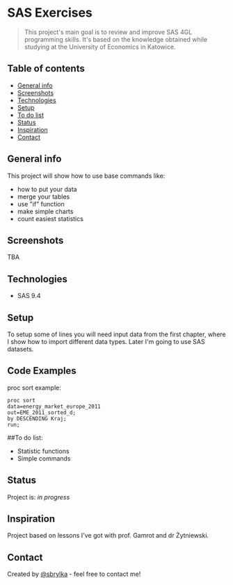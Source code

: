 # SAS Exercises
> This project's main goal is to review and improve SAS 4GL programming skills. It's based on the knowledge obtained while studying at the University of Economics in Katowice.

## Table of contents
* [General info](#general-info)
* [Screenshots](#screenshots)
* [Technologies](#technologies)
* [Setup](#setup)
* [To do list](#to-do-list)
* [Status](#status)
* [Inspiration](#inspiration)
* [Contact](#contact)

## General info
This project will show how to use base commands like:
* how to put your data
* merge your tables
* use "if" function
* make simple charts
* count easiest statistics


## Screenshots
TBA

## Technologies
* SAS 9.4

## Setup
To setup some of lines you will need input data from the first chapter, where I show how to import different data types. Later I'm going to use SAS datasets.

## Code Examples
proc sort example:
``` sas
proc sort
data=energy_market_europe_2011
out=EME_2011_sorted_d;
by DESCENDING Kraj;
run;
```

##To do list:
* Statistic functions
* Simple commands

## Status
Project is: _in progress_

## Inspiration
Project based on lessons I've got with prof. Gamrot and dr Żytniewski.

## Contact
Created by [@sbrylka](https://www.linkedin.com/in/sebastianbrylka/) - feel free to contact me!
